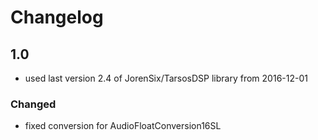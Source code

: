 # Changelog

## 1.0
- used last version 2.4 of JorenSix/TarsosDSP library from 2016-12-01
### Changed
- fixed conversion for AudioFloatConversion16SL
